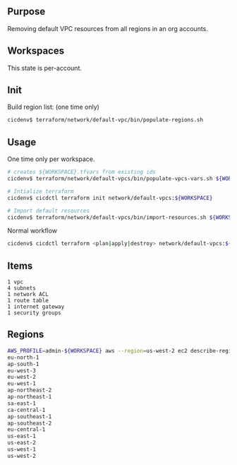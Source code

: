 ## Purpose
Removing default VPC resources from all regions in an org accounts.

## Workspaces
This state is per-account.

## Init
Build region list: (one time only)
```bash
cicdenv$ terraform/network/default-vpc/bin/populate-regions.sh
```

## Usage
One time only per workspace.
```bash
# creates ${WORKSPACE}.tfvars from existing ids
cicdenv$ terraform/network/default-vpcs/bin/populate-vpcs-vars.sh ${WORKSPACE}

# Intialize terraform
cicdenv$ cicdctl terraform init network/default-vpcs:${WORKSPACE}

# Import default resources
cicdenv$ terraform/network/default-vpcs/bin/import-resources.sh ${WORKSPACE}
```

Normal workflow
```bash
cicdenv$ cicdctl terraform <plan|apply|destroy> network/default-vpcs:${WORKSPACE} -var-file ${WORKSPACE}.tfvars
```

## Items
```
1 vpc
4 subnets
1 network ACL
1 route table
1 internet gateway
1 security groups
```

## Regions
```bash
AWS_PROFILE=admin-${WORKSPACE} aws --region=us-west-2 ec2 describe-regions | jq -r '.Regions[].RegionName'
eu-north-1
ap-south-1
eu-west-3
eu-west-2
eu-west-1
ap-northeast-2
ap-northeast-1
sa-east-1
ca-central-1
ap-southeast-1
ap-southeast-2
eu-central-1
us-east-1
us-east-2
us-west-1
us-west-2
```

